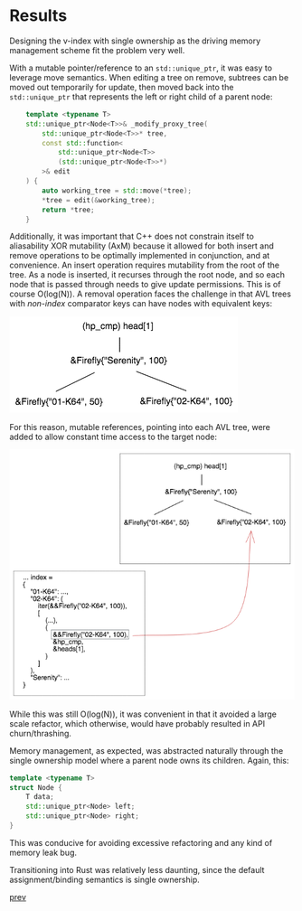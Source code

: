 # Results

Designing the v-index with single ownership as the driving memory management scheme fit the problem very well. 

With a mutable pointer/reference to an `std::unique_ptr`, it was easy to leverage move semantics. When editing a tree on remove, subtrees can be moved out temporarily for update, then moved back into the `std::unique_ptr` that represents the left or right child of a parent node:
```c++
    template <typename T>
    std::unique_ptr<Node<T>>& _modify_proxy_tree(
        std::unique_ptr<Node<T>>* tree, 
        const std::function<
            std::unique_ptr<Node<T>>
            (std::unique_ptr<Node<T>>*)
        >& edit
    ) {
        auto working_tree = std::move(*tree);
        *tree = edit(&working_tree);
        return *tree;
    }
```

Additionally, it was important that C++ does not constrain itself to aliasability XOR mutability (AxM) because it allowed for both insert and remove operations to be optimally implemented in conjunction, and at convenience. An insert operation requires mutability from the root of the tree. As a node is inserted, it recurses through the root node, and so each node that is passed through needs to give update permissions. This is of course O(log(N)). A removal operation faces the challenge in that AVL trees with *non-index* comparator keys can have nodes with equivalent keys:

![v_index_dupl_cmp_key](v_index_dupl_cmp_key.png)

For this reason, mutable references, pointing into each AVL tree, were added to allow constant time access to the target node:

![v_index_dupl_cmp_key_sln](v_index_dupl_cmp_key_sln.png)

While this was still O(log(N)), it was convenient in that it avoided a large scale refactor, which otherwise, would have probably resulted in API churn/thrashing.

Memory management, as expected, was abstracted naturally through the single ownership model where a parent node owns its children. Again, this:
```c++
template <typename T>
struct Node {
    T data;
    std::unique_ptr<Node> left;
    std::unique_ptr<Node> right;
}
``` 
This was conducive for avoiding excessive refactoring and any kind of memory leak bug.

Transitioning into Rust was relatively less daunting, since the default assignment/binding semantics is single ownership.

[prev](part6.md)
